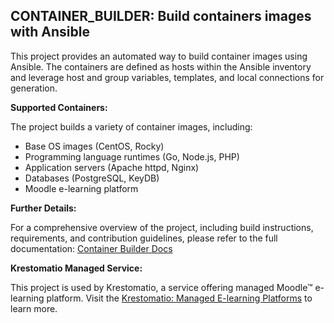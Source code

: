 ## CONTAINER_BUILDER: Build containers images with Ansible

This project provides an automated way to build container images using Ansible. The containers are defined as hosts within the Ansible inventory and leverage host and group variables, templates, and local connections for generation.

**Supported Containers:**

The project builds a variety of container images, including:

* Base OS images (CentOS, Rocky)
* Programming language runtimes (Go, Node.js, PHP)
* Application servers (Apache httpd, Nginx)
* Databases (PostgreSQL, KeyDB)
* Moodle e-learning platform

**Further Details:**

For a comprehensive overview of the project, including build instructions, requirements, and contribution guidelines, please refer to the full documentation: [Container Builder Docs](https://krestomatio.com/docs/container_builder)

**Krestomatio Managed Service:**

This project is used by Krestomatio, a service offering managed Moodle™ e-learning platform. Visit the [Krestomatio: Managed E-learning Platforms](https://krestomatio.com) to learn more.
